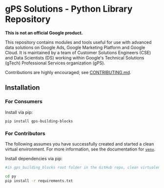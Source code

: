 # gPS Solutions - Python Library Repository

**This is not an official Google product.**

This repository contains modules and tools useful for use with advanced data
solutions on Google Ads, Google Marketing Platform and Google Cloud. It is
maintained by a team of Customer Solutions Engineers (CSE) and Data Scientists
(DS) working within Google's Technical Solutions (gTech) Professional Services
organization (gPS).

Contributions are highly encouraged; see [CONTRIBUTING.md](../CONTRIBUTING.md).

## Installation

### For Consumers

Install via pip:

```
pip install gps-building-blocks
```

### For Contributors

The following assumes you have successfully created and started a clean
virtual environment. For more information, see the documentation for
[`venv`](https://docs.python.org/3/library/venv.html).

Install dependencies via pip:

```sh
#in gps_building_blocks root folder in the GitHub repo, clean virtualenv

cd py
pip install -r requirements.txt
```
